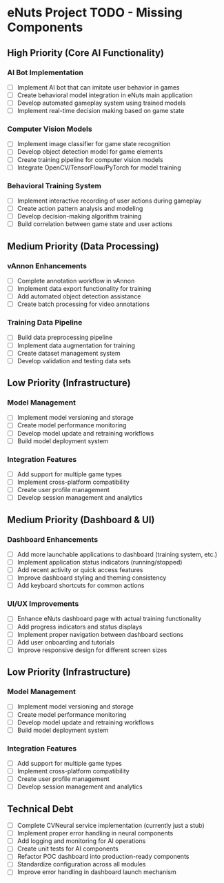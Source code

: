 # eNuts Project TODO - Missing Components

## High Priority (Core AI Functionality)

### AI Bot Implementation
- [ ] Implement AI bot that can imitate user behavior in games
- [ ] Create behavioral model integration in eNuts main application
- [ ] Develop automated gameplay system using trained models
- [ ] Implement real-time decision making based on game state

### Computer Vision Models
- [ ] Implement image classifier for game state recognition
- [ ] Develop object detection model for game elements
- [ ] Create training pipeline for computer vision models
- [ ] Integrate OpenCV/TensorFlow/PyTorch for model training

### Behavioral Training System
- [ ] Implement interactive recording of user actions during gameplay
- [ ] Create action pattern analysis and modeling
- [ ] Develop decision-making algorithm training
- [ ] Build correlation between game state and user actions

## Medium Priority (Data Processing)

### vAnnon Enhancements
- [ ] Complete annotation workflow in vAnnon
- [ ] Implement data export functionality for training
- [ ] Add automated object detection assistance
- [ ] Create batch processing for video annotations

### Training Data Pipeline
- [ ] Build data preprocessing pipeline
- [ ] Implement data augmentation for training
- [ ] Create dataset management system
- [ ] Develop validation and testing data sets

## Low Priority (Infrastructure)

### Model Management
- [ ] Implement model versioning and storage
- [ ] Create model performance monitoring
- [ ] Develop model update and retraining workflows
- [ ] Build model deployment system

### Integration Features
- [ ] Add support for multiple game types
- [ ] Implement cross-platform compatibility
- [ ] Create user profile management
- [ ] Develop session management and analytics

## Medium Priority (Dashboard & UI)

### Dashboard Enhancements
- [ ] Add more launchable applications to dashboard (training system, etc.)
- [ ] Implement application status indicators (running/stopped)
- [ ] Add recent activity or quick access features
- [ ] Improve dashboard styling and theming consistency
- [ ] Add keyboard shortcuts for common actions

### UI/UX Improvements
- [ ] Enhance eNuts dashboard page with actual training functionality
- [ ] Add progress indicators and status displays
- [ ] Implement proper navigation between dashboard sections
- [ ] Add user onboarding and tutorials
- [ ] Improve responsive design for different screen sizes

## Low Priority (Infrastructure)

### Model Management
- [ ] Implement model versioning and storage
- [ ] Create model performance monitoring
- [ ] Develop model update and retraining workflows
- [ ] Build model deployment system

### Integration Features
- [ ] Add support for multiple game types
- [ ] Implement cross-platform compatibility
- [ ] Create user profile management
- [ ] Develop session management and analytics

## Technical Debt
- [ ] Complete CVNeural service implementation (currently just a stub)
- [ ] Implement proper error handling in neural components
- [ ] Add logging and monitoring for AI operations
- [ ] Create unit tests for AI components
- [ ] Refactor POC dashboard into production-ready components
- [ ] Standardize configuration across all modules
- [ ] Improve error handling in dashboard launch mechanism
